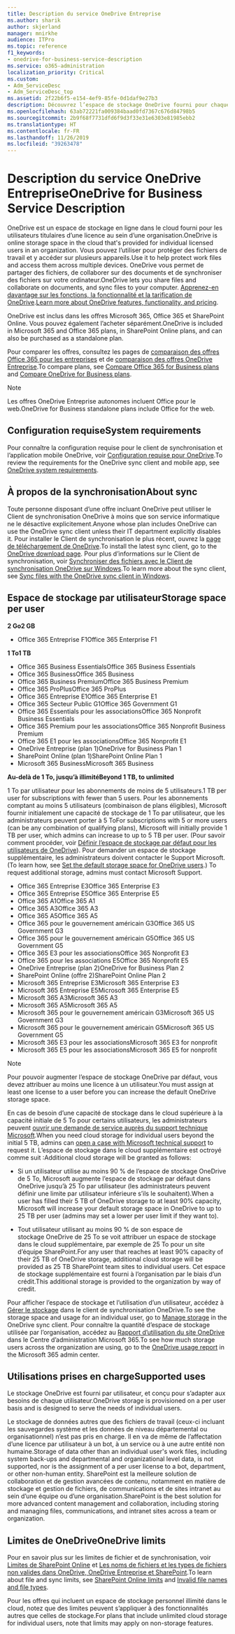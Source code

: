 ```yaml
---
title: Description du service OneDrive Entreprise
ms.author: sharik
author: skjerland
manager: mnirkhe
audience: ITPro
ms.topic: reference
f1_keywords:
- onedrive-for-business-service-description
ms.service: o365-administration
localization_priority: Critical
ms.custom:
- Adm_ServiceDesc
- Adm_ServiceDesc_top
ms.assetid: 2f22b6f5-e154-4ef9-85fe-0d1daf9e27b3
description: Découvrez l’espace de stockage OneDrive fourni pour chaque plan d’abonnement.
ms.openlocfilehash: 63ab72221fa009384baad0fd7367c676d84798b5
ms.sourcegitcommit: 2b9f68f7731dfd6f9d3f33e31e6303e81985ebb2
ms.translationtype: HT
ms.contentlocale: fr-FR
ms.lasthandoff: 11/26/2019
ms.locfileid: "39263478"
---
```

# <a name="onedrive-for-business-service-description"></a><span data-ttu-id="f0819-103">Description du service OneDrive Entreprise</span><span class="sxs-lookup"><span data-stu-id="f0819-103">OneDrive for Business Service Description</span></span>

<span data-ttu-id="f0819-104">OneDrive est un espace de stockage en ligne dans le cloud fourni pour les utilisateurs titulaires d’une licence au sein d’une organisation.</span><span class="sxs-lookup"><span data-stu-id="f0819-104">OneDrive is online storage space in the cloud that's provided for individual licensed users in an organization.</span></span> <span data-ttu-id="f0819-105">Vous pouvez l’utiliser pour protéger des fichiers de travail et y accéder sur plusieurs appareils.</span><span class="sxs-lookup"><span data-stu-id="f0819-105">Use it to help protect work files and access them across multiple devices.</span></span> <span data-ttu-id="f0819-106">OneDrive vous permet de partager des fichiers, de collaborer sur des documents et de synchroniser des fichiers sur votre ordinateur.</span><span class="sxs-lookup"><span data-stu-id="f0819-106">OneDrive lets you share files and collaborate on documents, and sync files to your computer.</span></span> <span data-ttu-id="f0819-107">[Apprenez-en davantage sur les fonctions, la fonctionnalité et la tarification de OneDrive](https://go.microsoft.com/fwlink/?linkid=850345).</span><span class="sxs-lookup"><span data-stu-id="f0819-107">[Learn more about OneDrive features, functionality, and pricing](https://go.microsoft.com/fwlink/?linkid=850345).</span></span>
  
<span data-ttu-id="f0819-108">OneDrive est inclus dans les offres Microsoft 365, Office 365 et SharePoint Online. Vous pouvez également l’acheter séparément.</span><span class="sxs-lookup"><span data-stu-id="f0819-108">OneDrive is included in Microsoft 365 and Office 365 plans, in SharePoint Online plans, and can also be purchased as a standalone plan.</span></span> 
    
<span data-ttu-id="f0819-109">Pour comparer les offres, consultez les pages de [comparaison des offres Office 365 pour les entreprises](https://go.microsoft.com/fwlink/?linkid=799177) et de [comparaison des offres OneDrive Entreprise](https://products.office.com/onedrive-for-business/compare-onedrive-for-business-plans).</span><span class="sxs-lookup"><span data-stu-id="f0819-109">To compare plans, see [Compare Office 365 for Business plans](https://go.microsoft.com/fwlink/?linkid=799177) and [Compare OneDrive for Business plans](https://products.office.com/onedrive-for-business/compare-onedrive-for-business-plans).</span></span> 
  
> [!NOTE]
> <span data-ttu-id="f0819-110">Les offres OneDrive Entreprise autonomes incluent Office pour le web.</span><span class="sxs-lookup"><span data-stu-id="f0819-110">OneDrive for Business standalone plans include Office for the web.</span></span> 
  
## <a name="system-requirements"></a><span data-ttu-id="f0819-111">Configuration requise</span><span class="sxs-lookup"><span data-stu-id="f0819-111">System requirements</span></span>

<span data-ttu-id="f0819-112">Pour connaître la configuration requise pour le client de synchronisation et l’application mobile OneDrive, voir [Configuration requise pour OneDrive](https://go.microsoft.com/fwlink/?linkid=837584).</span><span class="sxs-lookup"><span data-stu-id="f0819-112">To review the requirements for the OneDrive sync client and mobile app, see [OneDrive system requirements](https://go.microsoft.com/fwlink/?linkid=837584).</span></span>
  
## <a name="about-sync"></a><span data-ttu-id="f0819-113">À propos de la synchronisation</span><span class="sxs-lookup"><span data-stu-id="f0819-113">About sync</span></span>

<span data-ttu-id="f0819-114">Toute personne disposant d’une offre incluant OneDrive peut utiliser le Client de synchronisation OneDrive à moins que son service informatique ne le désactive explicitement.</span><span class="sxs-lookup"><span data-stu-id="f0819-114">Anyone whose plan includes OneDrive can use the OneDrive sync client unless their IT department explicitly disables it.</span></span> <span data-ttu-id="f0819-115">Pour installer le Client de synchronisation le plus récent, ouvrez la [page de téléchargement de OneDrive](https://onedrive.live.com/about/download/).</span><span class="sxs-lookup"><span data-stu-id="f0819-115">To install the latest sync client, go to the [OneDrive download page](https://onedrive.live.com/about/download/).</span></span> <span data-ttu-id="f0819-116">Pour plus d’informations sur le Client de synchronisation, voir [Synchroniser des fichiers avec le Client de synchronisation OneDrive sur Windows](https://support.office.com/article/615391c4-2bd3-4aae-a42a-858262e42a49).</span><span class="sxs-lookup"><span data-stu-id="f0819-116">To learn more about the sync client, see [Sync files with the OneDrive sync client in Windows](https://support.office.com/article/615391c4-2bd3-4aae-a42a-858262e42a49).</span></span>
  
## <a name="storage-space-per-user"></a><span data-ttu-id="f0819-117">Espace de stockage par utilisateur</span><span class="sxs-lookup"><span data-stu-id="f0819-117">Storage space per user</span></span>

<span data-ttu-id="f0819-118">**2 Go**</span><span class="sxs-lookup"><span data-stu-id="f0819-118">**2 GB**</span></span>

- <span data-ttu-id="f0819-119">Office 365 Entreprise F1</span><span class="sxs-lookup"><span data-stu-id="f0819-119">Office 365 Enterprise F1</span></span>

<span data-ttu-id="f0819-120">**1 To**</span><span class="sxs-lookup"><span data-stu-id="f0819-120">**1 TB**</span></span>

- <span data-ttu-id="f0819-121">Office 365 Business Essentials</span><span class="sxs-lookup"><span data-stu-id="f0819-121">Office 365 Business Essentials</span></span>
- <span data-ttu-id="f0819-122">Office 365 Business</span><span class="sxs-lookup"><span data-stu-id="f0819-122">Office 365 Business</span></span>
- <span data-ttu-id="f0819-123">Office 365 Business Premium</span><span class="sxs-lookup"><span data-stu-id="f0819-123">Office 365 Business Premium</span></span>
- <span data-ttu-id="f0819-124">Office 365 ProPlus</span><span class="sxs-lookup"><span data-stu-id="f0819-124">Office 365 ProPlus</span></span>
- <span data-ttu-id="f0819-125">Office 365 Entreprise E1</span><span class="sxs-lookup"><span data-stu-id="f0819-125">Office 365 Enterprise E1</span></span>
- <span data-ttu-id="f0819-126">Office 365 Secteur Public G1</span><span class="sxs-lookup"><span data-stu-id="f0819-126">Office 365 Government G1</span></span>
- <span data-ttu-id="f0819-127">Office 365 Essentials pour les associations</span><span class="sxs-lookup"><span data-stu-id="f0819-127">Office 365 Nonprofit Business Essentials</span></span>
- <span data-ttu-id="f0819-128">Office 365 Premium pour les associations</span><span class="sxs-lookup"><span data-stu-id="f0819-128">Office 365 Nonprofit Business Premium</span></span>
- <span data-ttu-id="f0819-129">Office 365 E1 pour les associations</span><span class="sxs-lookup"><span data-stu-id="f0819-129">Office 365 Nonprofit E1</span></span>
- <span data-ttu-id="f0819-130">OneDrive Entreprise (plan 1)</span><span class="sxs-lookup"><span data-stu-id="f0819-130">OneDrive for Business Plan 1</span></span>
- <span data-ttu-id="f0819-131">SharePoint Online (plan 1)</span><span class="sxs-lookup"><span data-stu-id="f0819-131">SharePoint Online Plan 1</span></span>
- <span data-ttu-id="f0819-132">Microsoft 365 Business</span><span class="sxs-lookup"><span data-stu-id="f0819-132">Microsoft 365 Business</span></span>

<span data-ttu-id="f0819-133">**Au-delà de 1 To, jusqu’à illimité**</span><span class="sxs-lookup"><span data-stu-id="f0819-133">**Beyond 1 TB, to unlimited**</span></span>
 
<span data-ttu-id="f0819-134">1 To par utilisateur pour les abonnements de moins de 5 utilisateurs.</span><span class="sxs-lookup"><span data-stu-id="f0819-134">1 TB per user for subscriptions with fewer than 5 users.</span></span> <span data-ttu-id="f0819-135">Pour les abonnements comptant au moins 5 utilisateurs (combinaison de plans éligibles), Microsoft fournir initialement une capacité de stockage de 1 To par utilisateur, que les administrateurs peuvent porter à 5 To</span><span class="sxs-lookup"><span data-stu-id="f0819-135">For subscriptions with 5 or more users (can be any combination of qualifying plans), Microsoft will initially provide 1 TB per user, which admins can increase to up to 5 TB per user.</span></span> <span data-ttu-id="f0819-136">(Pour savoir comment procéder, voir [Définir l’espace de stockage par défaut pour les utilisateurs de OneDrive](/onedrive/set-default-storage-space)). Pour demander un espace de stockage supplémentaire, les administrateurs doivent contacter le Support Microsoft.</span><span class="sxs-lookup"><span data-stu-id="f0819-136">(To learn how, see [Set the default storage space for OneDrive users](/onedrive/set-default-storage-space).) To request additional storage, admins must contact Microsoft Support.</span></span>

- <span data-ttu-id="f0819-137">Office 365 Entreprise E3</span><span class="sxs-lookup"><span data-stu-id="f0819-137">Office 365 Enterprise E3</span></span>
- <span data-ttu-id="f0819-138">Office 365 Entreprise E5</span><span class="sxs-lookup"><span data-stu-id="f0819-138">Office 365 Enterprise E5</span></span>
- <span data-ttu-id="f0819-139">Office 365 A1</span><span class="sxs-lookup"><span data-stu-id="f0819-139">Office 365 A1</span></span>
- <span data-ttu-id="f0819-140">Office 365 A3</span><span class="sxs-lookup"><span data-stu-id="f0819-140">Office 365 A3</span></span>
- <span data-ttu-id="f0819-141">Office 365 A5</span><span class="sxs-lookup"><span data-stu-id="f0819-141">Office 365 A5</span></span>
- <span data-ttu-id="f0819-142">Office 365 pour le gouvernement américain G3</span><span class="sxs-lookup"><span data-stu-id="f0819-142">Office 365 US Government G3</span></span>
- <span data-ttu-id="f0819-143">Office 365 pour le gouvernement américain G5</span><span class="sxs-lookup"><span data-stu-id="f0819-143">Office 365 US Government G5</span></span>
- <span data-ttu-id="f0819-144">Office 365 E3 pour les associations</span><span class="sxs-lookup"><span data-stu-id="f0819-144">Office 365 Nonprofit E3</span></span>
- <span data-ttu-id="f0819-145">Office 365 pour les associations E5</span><span class="sxs-lookup"><span data-stu-id="f0819-145">Office 365 Nonprofit E5</span></span>
- <span data-ttu-id="f0819-146">OneDrive Entreprise (plan 2)</span><span class="sxs-lookup"><span data-stu-id="f0819-146">OneDrive for Business Plan 2</span></span>
- <span data-ttu-id="f0819-147">SharePoint Online (offre 2)</span><span class="sxs-lookup"><span data-stu-id="f0819-147">SharePoint Online Plan 2</span></span>
- <span data-ttu-id="f0819-148">Microsoft 365 Entreprise E3</span><span class="sxs-lookup"><span data-stu-id="f0819-148">Microsoft 365 Enterprise E3</span></span>
- <span data-ttu-id="f0819-149">Microsoft 365 Entreprise E5</span><span class="sxs-lookup"><span data-stu-id="f0819-149">Microsoft 365 Enterprise E5</span></span>
- <span data-ttu-id="f0819-150">Microsoft 365 A3</span><span class="sxs-lookup"><span data-stu-id="f0819-150">Microsoft 365 A3</span></span>
- <span data-ttu-id="f0819-151">Microsoft 365 A5</span><span class="sxs-lookup"><span data-stu-id="f0819-151">Microsoft 365 A5</span></span>
- <span data-ttu-id="f0819-152">Microsoft 365 pour le gouvernement américain G3</span><span class="sxs-lookup"><span data-stu-id="f0819-152">Microsoft 365 US Government G3</span></span>
- <span data-ttu-id="f0819-153">Microsoft 365 pour le gouvernement américain G5</span><span class="sxs-lookup"><span data-stu-id="f0819-153">Microsoft 365 US Government G5</span></span>
- <span data-ttu-id="f0819-154">Microsoft 365 E3 pour les associations</span><span class="sxs-lookup"><span data-stu-id="f0819-154">Microsoft 365 E3 for nonprofit</span></span>
- <span data-ttu-id="f0819-155">Microsoft 365 E5 pour les associations</span><span class="sxs-lookup"><span data-stu-id="f0819-155">Microsoft 365 E5 for nonprofit</span></span>

> [!NOTE]
> <span data-ttu-id="f0819-156">Pour pouvoir augmenter l’espace de stockage OneDrive par défaut, vous devez attribuer au moins une licence à un utilisateur.</span><span class="sxs-lookup"><span data-stu-id="f0819-156">You must assign at least one license to a user before you can increase the default OneDrive storage space.</span></span> 
  
<span data-ttu-id="f0819-157">En cas de besoin d’une capacité de stockage dans le cloud supérieure à la capacité initiale de 5 To pour certains utilisateurs, les administrateurs peuvent [ouvrir une demande de service auprès du support technique Microsoft](https://go.microsoft.com/fwlink/?linkid=869559).</span><span class="sxs-lookup"><span data-stu-id="f0819-157">When you need cloud storage for individual users beyond the initial 5 TB, admins can [open a case with Microsoft technical support](https://go.microsoft.com/fwlink/?linkid=869559) to request it.</span></span> <span data-ttu-id="f0819-158">L’espace de stockage dans le cloud supplémentaire est octroyé comme suit :</span><span class="sxs-lookup"><span data-stu-id="f0819-158">Additional cloud storage will be granted as follows:</span></span> 
  
- <span data-ttu-id="f0819-159">Si un utilisateur utilise au moins 90 % de l’espace de stockage OneDrive de 5 To, Microsoft augmente l’espace de stockage par défaut dans OneDrive jusqu’à 25 To par utilisateur (les administrateurs peuvent définir une limite par utilisateur inférieure s’ils le souhaitent).</span><span class="sxs-lookup"><span data-stu-id="f0819-159">When a user has filled their 5 TB of OneDrive storage to at least 90% capacity, Microsoft will increase your default storage space in OneDrive to up to 25 TB per user (admins may set a lower per user limit if they want to).</span></span> 
    
- <span data-ttu-id="f0819-160">Tout utilisateur utilisant au moins 90 % de son espace de stockage OneDrive de 25 To se voit attribuer un espace de stockage dans le cloud supplémentaire, par exemple de 25 To pour un site d’équipe SharePoint.</span><span class="sxs-lookup"><span data-stu-id="f0819-160">For any user that reaches at least 90% capacity of their 25 TB of OneDrive storage, additional cloud storage will be provided as 25 TB SharePoint team sites to individual users.</span></span> <span data-ttu-id="f0819-161">Cet espace de stockage supplémentaire est fourni à l’organisation par le biais d’un crédit.</span><span class="sxs-lookup"><span data-stu-id="f0819-161">This additional storage is provided to the organization by way of credit.</span></span>
    
<span data-ttu-id="f0819-162">Pour afficher l’espace de stockage et l’utilisation d’un utilisateur, accédez à [Gérer le stockage](https://support.office.com/article/31519161-059C-4764-B6F8-F5CD29F7FE68) dans le client de synchronisation OneDrive.</span><span class="sxs-lookup"><span data-stu-id="f0819-162">To see the storage space and usage for an individual user, go to [Manage storage](https://support.office.com/article/31519161-059C-4764-B6F8-F5CD29F7FE68) in the OneDrive sync client.</span></span> <span data-ttu-id="f0819-163">Pour connaître la quantité d’espace de stockage utilisée par l’organisation, accédez au [Rapport d’utilisation du site OneDrive](/office365/admin/activity-reports/onedrive-for-business-usage) dans le Centre d’administration Microsoft 365.</span><span class="sxs-lookup"><span data-stu-id="f0819-163">To see how much storage users across the organization are using, go to the [OneDrive usage report](/office365/admin/activity-reports/onedrive-for-business-usage) in the Microsoft 365 admin center.</span></span> 
   
## <a name="supported-uses"></a><span data-ttu-id="f0819-164">Utilisations prises en charge</span><span class="sxs-lookup"><span data-stu-id="f0819-164">Supported uses</span></span>

<span data-ttu-id="f0819-165">Le stockage OneDrive est fourni par utilisateur, et conçu pour s’adapter aux besoins de chaque utilisateur.</span><span class="sxs-lookup"><span data-stu-id="f0819-165">OneDrive storage is provisioned on a per user basis and is designed to serve the needs of individual users.</span></span>
  
<span data-ttu-id="f0819-166">Le stockage de données autres que des fichiers de travail (ceux-ci incluant les sauvegardes système et les données de niveau départemental ou organisationnel) n’est pas pris en charge. Il en va de même de l’affectation d’une licence par utilisateur à un bot, à un service ou à une autre entité non humaine.</span><span class="sxs-lookup"><span data-stu-id="f0819-166">Storage of data other than an individual user's work files, including system back-ups and departmental and organizational level data, is not supported, nor is the assignment of a per user license to a bot, department, or other non-human entity.</span></span> <span data-ttu-id="f0819-167">SharePoint est la meilleure solution de collaboration et de gestion avancées de contenu, notamment en matière de stockage et gestion de fichiers, de communications et de sites intranet au sein d’une équipe ou d’une organisation.</span><span class="sxs-lookup"><span data-stu-id="f0819-167">SharePoint is the best solution for more advanced content management and collaboration, including storing and managing files, communications, and intranet sites across a team or organization.</span></span>
  
## <a name="onedrive-limits"></a><span data-ttu-id="f0819-168">Limites de OneDrive</span><span class="sxs-lookup"><span data-stu-id="f0819-168">OneDrive limits</span></span>

<span data-ttu-id="f0819-169">Pour en savoir plus sur les limites de fichier et de synchronisation, voir [Limites de SharePoint Online](/office365/servicedescriptions/sharepoint-online-service-description/sharepoint-online-limits) et [Les noms de fichiers et les types de fichiers non valides dans OneDrive, OneDrive Entreprise et SharePoint](https://support.office.com/article/64883a5d-228e-48f5-b3d2-eb39e07630fa).</span><span class="sxs-lookup"><span data-stu-id="f0819-169">To learn about file and sync limits, see [SharePoint Online limits](/office365/servicedescriptions/sharepoint-online-service-description/sharepoint-online-limits) and [Invalid file names and file types](https://support.office.com/article/64883a5d-228e-48f5-b3d2-eb39e07630fa).</span></span>
  
<span data-ttu-id="f0819-170">Pour les offres qui incluent un espace de stockage personnel illimité dans le cloud, notez que des limites peuvent s’appliquer à des fonctionnalités autres que celles de stockage.</span><span class="sxs-lookup"><span data-stu-id="f0819-170">For plans that include unlimited cloud storage for individual users, note that limits may apply on non-storage features.</span></span> 
  